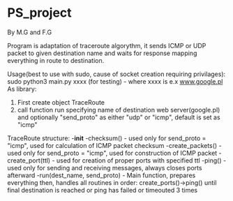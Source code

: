 # PS_project
By M.G and F.G

Program is adaptation of traceroute algorythm, it sends ICMP or UDP packet to given destination name and waits for response mapping everything in route to destination.

Usage(best to use with sudo, cause of socket creation requiring privilages): sudo python3 main.py xxxx (for testing) - where xxxx is e.x www.google.pl
As library:
1. First create object TraceRoute
2. call function run specifying name of destination web server(google.pl) and optionally "send_proto" as either "udp" or "icmp", default is set as "icmp"

TraceRoute structure:
-__init__
-checksum() - used only for send_proto = "icmp", used for calculation of ICMP packet checksum
-create_packets() - used only for send_proto = "icmp", used for construction of ICMP packet
-create_port(ttl) - used for creation of proper ports with specified ttl
-ping() - used only for sending and receiving messages, always closes ports afterward
-run(dest_name, send_proto) - Main function, prepares everything then, handles all routines in order: create_ports()->ping() until final destination is reached or ping has failed or timeouted 3 times

